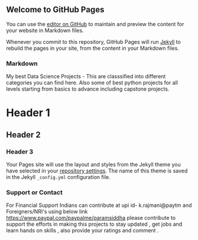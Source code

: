 ## Welcome to GitHub Pages

You can use the [editor on GitHub](https://github.com/k-rajmani2k/datascienceprojects/edit/gh-pages/index.md) to maintain and preview the content for your website in Markdown files.

Whenever you commit to this repository, GitHub Pages will run [Jekyll](https://jekyllrb.com/) to rebuild the pages in your site, from the content in your Markdown files.

### Markdown

My best Data Science Projects - This are classsified into different categories you can find here.
Also some of best python projects for all levels starting from basics to advance including capstone projects.

# Header 1 
## Header 2
### Header 3




Your Pages site will use the layout and styles from the Jekyll theme you have selected in your [repository settings](https://github.com/k-rajmani2k/datascienceprojects/settings/pages). The name of this theme is saved in the Jekyll `_config.yml` configuration file.

### Support or Contact

For Financial Support Indians can contribute at  upi id- k.rajmani@paytm 
and Foreigners/NRI's  using below link
https://www.paypal.com/paypalme/paramsiddha 
please contribute to support the efforts in making this projects to stay updated , get jobs and learn hands on skills , also provide your ratings and comment .
